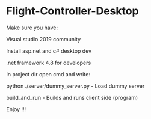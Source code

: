 # Flight-Controller-Desktop

Make sure you have:

Visual studio 2019 community 

Install asp.net and c# desktop dev

.net framework 4.8 for developers

In project dir open cmd and write:

python ./server/dummy_server.py - Load dummy server

build_and_run - Builds and runs client side (program)

Enjoy !!!

